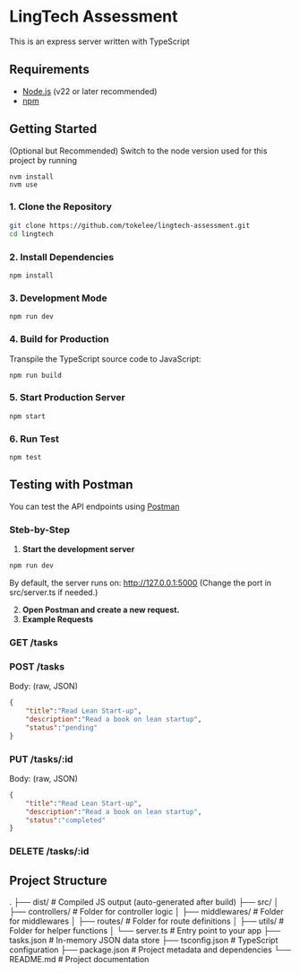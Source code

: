 # LingTech Assessment

This is an express server written with TypeScript

## Requirements

- [Node.js](https://nodejs.org/) (v22 or later recommended)
- [npm](https://www.npmjs.com/)

## Getting Started

(Optional but Recommended) Switch to the node version used for this project by running

```
nvm install
nvm use
```

### 1. Clone the Repository

```bash
git clone https://github.com/tokelee/lingtech-assessment.git
cd lingtech
```

### 2. Install Dependencies
```
npm install
```

### 3. Development Mode
```
npm run dev
```

### 4. Build for Production
Transpile the TypeScript source code to JavaScript:
```
npm run build
```

### 5. Start Production Server
```
npm start
```

### 6. Run Test
```
npm test
```

## Testing with Postman
You can test the API endpoints using [Postman](https://www.postman.com/downloads/)

### Steb-by-Step
1. **Start the development server**
```bash
npm run dev
```

By default, the server runs on: http://127.0.0.1:5000
(Change the port in src/server.ts if needed.)

2. **Open Postman and create a new request.**
3. **Example Requests**

### GET /tasks

### POST /tasks
Body: (raw, JSON)
```json
{
    "title":"Read Lean Start-up",
    "description":"Read a book on lean startup",
    "status":"pending"
}
```

### PUT /tasks/:id
Body: (raw, JSON)
```json
{
    "title":"Read Lean Start-up",
    "description":"Read a book on lean startup",
    "status":"completed"
}
```

### DELETE /tasks/:id

## Project Structure
.
├── dist/                         # Compiled JS output (auto-generated after build)
├── src/
│   ├── controllers/              # Folder for controller logic
│   ├── middlewares/              # Folder for middlewares
│   ├── routes/                   # Folder for route definitions
│   ├── utils/                    # Folder for helper functions
│   └── server.ts                 # Entry point to your app
├── tasks.json                    # In-memory JSON data store
├── tsconfig.json                 # TypeScript configuration
├── package.json                  # Project metadata and dependencies
└── README.md                     # Project documentation
